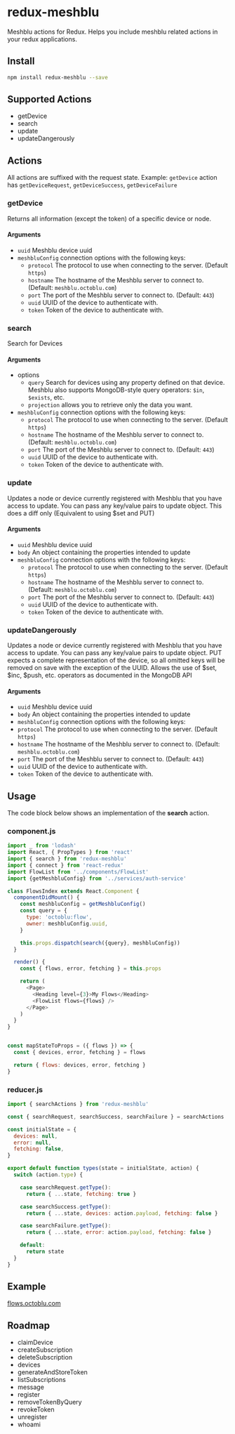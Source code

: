 # redux-meshblu

Meshblu actions for Redux. Helps you include meshblu related actions in your redux applications.

## Install

```bash
npm install redux-meshblu --save
```

## Supported Actions
- getDevice
- search
- update
- updateDangerously

## Actions
All actions are suffixed with the request state. Example: `getDevice` action has `getDeviceRequest`, `getDeviceSuccess`, `getDeviceFailure`

### getDevice
Returns all information (except the token) of a specific device or node.

#### Arguments
* `uuid` Meshblu device uuid
* `meshbluConfig` connection options with the following keys:
  * `protocol` The protocol to use when connecting to the server. (Default `https`)
  * `hostname` The hostname of the Meshblu server to connect to. (Default: `meshblu.octoblu.com`)
  * `port` The port of the Meshblu server to connect to. (Default: `443`)
  * `uuid` UUID of the device to authenticate with.
  * `token` Token of the device to authenticate with.

### search
Search for Devices

#### Arguments
* options
  * `query` Search for devices using any property defined on that device. Meshblu also supports MongoDB-style query operators: `$in`, `$exists`, etc.
  * `projection` allows you to retrieve only the data you want.
* `meshbluConfig` connection options with the following keys:
  * `protocol` The protocol to use when connecting to the server. (Default `https`)
  * `hostname` The hostname of the Meshblu server to connect to. (Default: `meshblu.octoblu.com`)
  * `port` The port of the Meshblu server to connect to. (Default: `443`)
  * `uuid` UUID of the device to authenticate with.
  * `token` Token of the device to authenticate with.

### update
Updates a node or device currently registered with Meshblu that you have access to update. You can pass any key/value pairs to update object. This does a diff only (Equivalent to using $set and PUT)

#### Arguments
* `uuid` Meshblu device uuid
* `body` An object containing the properties intended to update
* `meshbluConfig` connection options with the following keys:
  * `protocol` The protocol to use when connecting to the server. (Default `https`)
  * `hostname` The hostname of the Meshblu server to connect to. (Default: `meshblu.octoblu.com`)
  * `port` The port of the Meshblu server to connect to. (Default: `443`)
  * `uuid` UUID of the device to authenticate with.
  * `token` Token of the device to authenticate with.

### updateDangerously
Updates a node or device currently registered with Meshblu that you have access to update. You can pass any key/value pairs to update object. PUT expects a complete representation of the device, so all omitted keys will be removed on save with the exception of the UUID. Allows the use of $set, $inc, $push, etc. operators as documented in the MongoDB API

#### Arguments
* `uuid` Meshblu device uuid
* `body` An object containing the properties intended to update
* `meshbluConfig` connection options with the following keys:
* `protocol` The protocol to use when connecting to the server. (Default `https`)
* `hostname` The hostname of the Meshblu server to connect to. (Default: `meshblu.octoblu.com`)
* `port` The port of the Meshblu server to connect to. (Default: `443`)
* `uuid` UUID of the device to authenticate with.
* `token` Token of the device to authenticate with.


## Usage
The code block below shows an implementation of the **search** action.

### component.js

```javascript
import _ from 'lodash'
import React, { PropTypes } from 'react'
import { search } from 'redux-meshblu'
import { connect } from 'react-redux'
import FlowList from '../components/FlowList'
import {getMeshbluConfig} from '../services/auth-service'

class FlowsIndex extends React.Component {
  componentDidMount() {
    const meshbluConfig = getMeshbluConfig()
    const query = {
      type: 'octoblu:flow',
      owner: meshbluConfig.uuid,
    }

    this.props.dispatch(search({query}, meshbluConfig))
  }

  render() {
    const { flows, error, fetching } = this.props

    return (
      <Page>
        <Heading level={3}>My Flows</Heading>
        <FlowList flows={flows} />
      </Page>
    )
  }
}


const mapStateToProps = ({ flows }) => {
  const { devices, error, fetching } = flows

  return { flows: devices, error, fetching }
}
```

### reducer.js
```javascript
import { searchActions } from 'redux-meshblu'

const { searchRequest, searchSuccess, searchFailure } = searchActions

const initialState = {
  devices: null,
  error: null,
  fetching: false,
}

export default function types(state = initialState, action) {
  switch (action.type) {

    case searchRequest.getType():
      return { ...state, fetching: true }

    case searchSuccess.getType():
      return { ...state, devices: action.payload, fetching: false }

    case searchFailure.getType():
      return { ...state, error: action.payload, fetching: false }

    default:
      return state
  }
}
```

## Example
[flows.octoblu.com](https://github.com/octoblu/flows.octoblu.com)

## Roadmap
- claimDevice
- createSubscription
- deleteSubscription
- devices
- generateAndStoreToken
- listSubscriptions
- message
- register
- removeTokenByQuery
- revokeToken
- unregister
- whoami

